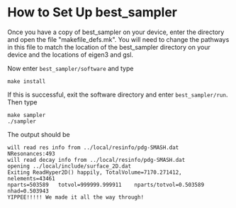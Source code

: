 # How to Set Up best_sampler

Once you have a copy of best_sampler on your device, enter the directory and open the file "makefile_defs.mk". You will need to change the pathways in this file to match the location of the best_sampler directory on your device and the locations of eigen3 and gsl.

Now enter `best_sampler/software` and type

	make install

If this is successful, exit the software directory and enter `best_sampler/run`. Then type

	make sampler
	./sampler

The output should be

	will read res info from ../local/resinfo/pdg-SMASH.dat
	NResonances:493
	will read decay info from ../local/resinfo/pdg-SMASH.dat
	opening ../local/include/surface_2D.dat
	Exiting ReadHyper2D() happily, TotalVolume=7170.271412, nelements=43461
	nparts=503589	totvol=999999.999911	nparts/totvol=0.503589	nhad=0.503943
	YIPPEE!!!!! We made it all the way through!


